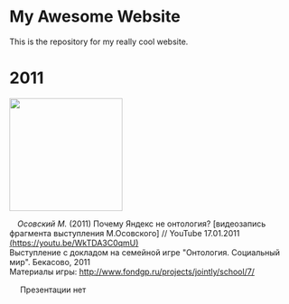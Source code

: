 # My Awesome Website
This is the repository for my really cool website.

# 2011
<img src="https://github.com/osovskiy/schematization/assets/13353164/53ee1a5f-5911-49c4-b6c9-79652c22a8a3" height="200"> 
 
<img src="https://github.com/osovskiy/schematization/assets/13353164/a72fb805-5288-481c-9f55-1bdf8a469b62" height="10"> _Осовский М._ (2011) Почему Яндекс не онтология? [видеозапись фрагмента выступления М.Осовского] // YouTube 17.01.2011 [(https://youtu.be/WkTDA3C0qmU)](https://youtu.be/WkTDA3C0qmU)  
Выступление с докладом на семейной игре "Онтология. Социальный мир". Бекасово, 2011  
Материалы игры: http://www.fondgp.ru/projects/jointly/school/7/

<img src="https://github.com/osovskiy/schematization/assets/13353164/09dc5e46-1c5d-4fef-94fd-a1ee6d957d2a" height="15">
 Презентации нет